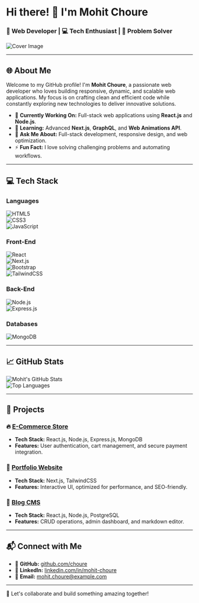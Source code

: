 # Hi there! 👋 I'm **Mohit Choure**  
### 🚀 Web Developer | 💻 Tech Enthusiast | 🎨 Problem Solver  

![Cover Image](https://res.cloudinary.com/dx2ti6qjb/image/upload/c_fill,w_1792,h_1024/v1735803826/mohit-gui-github-image_n04aro_yopqx1.webp)

---

## 🌐 About Me  

Welcome to my GitHub profile! I'm **Mohit Choure**, a passionate web developer who loves building responsive, dynamic, and scalable web applications. My focus is on crafting clean and efficient code while constantly exploring new technologies to deliver innovative solutions.

- 🔭 **Currently Working On:** Full-stack web applications using **React.js** and **Node.js**.  
- 🌱 **Learning:** Advanced **Next.js**, **GraphQL**, and **Web Animations API**.  
- 💬 **Ask Me About:** Full-stack development, responsive design, and web optimization.  
- ⚡ **Fun Fact:** I love solving challenging problems and automating workflows.  

---

## 💻 Tech Stack  

### **Languages**  
![HTML5](https://img.shields.io/badge/HTML5-%23E34F26.svg?style=for-the-badge&logo=html5&logoColor=white)  
![CSS3](https://img.shields.io/badge/CSS3-%231572B6.svg?style=for-the-badge&logo=css3&logoColor=white)  
![JavaScript](https://img.shields.io/badge/JavaScript-%23F7DF1E.svg?style=for-the-badge&logo=javascript&logoColor=black)  

### **Front-End**  
![React](https://img.shields.io/badge/React-%2361DAFB.svg?style=for-the-badge&logo=react&logoColor=black)  
![Next.js](https://img.shields.io/badge/Next.js-%23000000.svg?style=for-the-badge&logo=next.js&logoColor=white)  
![Bootstrap](https://img.shields.io/badge/Bootstrap-%237952B3.svg?style=for-the-badge&logo=bootstrap&logoColor=white)  
![TailwindCSS](https://img.shields.io/badge/TailwindCSS-%2338B2AC.svg?style=for-the-badge&logo=tailwind-css&logoColor=white)  

### **Back-End**  
![Node.js](https://img.shields.io/badge/Node.js-%23339933.svg?style=for-the-badge&logo=node.js&logoColor=white)  
![Express.js](https://img.shields.io/badge/Express.js-%23000000.svg?style=for-the-badge&logo=express&logoColor=white)  

### **Databases**  
![MongoDB](https://img.shields.io/badge/MongoDB-%2347A248.svg?style=for-the-badge&logo=mongodb&logoColor=white)  

---

## 📈 GitHub Stats  

![Mohit's GitHub Stats](https://github-readme-stats.vercel.app/api?username=choure&show_icons=true&theme=radical)  
![Top Languages](https://github-readme-stats.vercel.app/api/top-langs/?username=choure&layout=compact&theme=radical)

---

## 📂 Projects  

### 🔥 [E-Commerce Store](https://github.com/choure/ecommerce-store)  
- **Tech Stack:** React.js, Node.js, Express.js, MongoDB  
- **Features:** User authentication, cart management, and secure payment integration.

### 🎨 [Portfolio Website](https://github.com/choure/portfolio)  
- **Tech Stack:** Next.js, TailwindCSS  
- **Features:** Interactive UI, optimized for performance, and SEO-friendly.

### 🚀 [Blog CMS](https://github.com/choure/blog-cms)  
- **Tech Stack:** React.js, Node.js, PostgreSQL  
- **Features:** CRUD operations, admin dashboard, and markdown editor.

---

## 📬 Connect with Me  

- 🔗 **GitHub:** [github.com/choure](https://github.com/choure)  
- 🔗 **LinkedIn:** [linkedin.com/in/mohit-choure](https://linkedin.com/in/mohit-choure)  
- 📧 **Email:** [mohit.choure@example.com](mailto:mohit.choure@example.com)  

---

🤝 Let's collaborate and build something amazing together!
